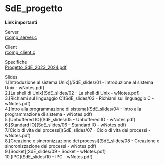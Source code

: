 # SdE_progetto
  
**Link importanti**  
  
  Server  
  [rcomp_server.c](rcomp_server.c)  
    
  Client  
  [rcomp_client.c](rcomp_client.c) 
    
  Specifiche  
  [Progetto_SdE_2023_2024.pdf](Progetto_SdE_2023_2024.pdf)

  Slides  
   1.[Introduzione al sistema Unix](/SdE_slides/01 - Introduzione al sistema Unix - wNotes.pdf)    
   2.[La shell di Unix](SdE_slides/02 - La shell di Unix - wNotes.pdf)   
   3.[Richiami sul linguaggio C](SdE_slides/03 - Richiami sul linguaggio C - wNotes.pdf)   
   4.[Intro alla programmazione di sistema](SdE_slides/04 - Intro alla programmazione di sistema - wNotes.pdf)   
   5.[Unbuffered IO](SdE_slides/05 - Unbuffered IO - wNotes.pdf)   
   6.[Standard IO](SdE_slides/06 - Standard IO - wNotes.pdf)  
   7.[Ciclo di vita dei processi](SdE_slides/07 - Ciclo di vita dei processi - wNotes.pdf)  
   8.[Creazione e sincronizzazione dei processi](SdE_slides/08 - Creazione e sincronizzazione dei processi - wNotes.pdf)  
   9.[Socket](SdE_slides/09 - Socket - wNotes.pdf)  
   10.[IPC](SdE_slides/10 - IPC - wNotes.pdf)  

